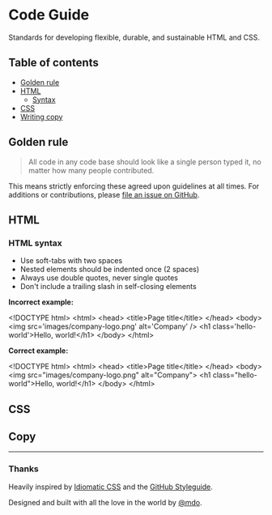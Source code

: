 # Code Guide
Standards for developing flexible, durable, and sustainable HTML and CSS.



## Table of contents

* [Golden rule](#golden-rule)
* [HTML](#html)
  * [Syntax](#html-syntax)
* [CSS](#css)
* [Writing copy](#copy)



## Golden rule

> All code in any code base should look like a single person typed it, no matter how many people contributed.

This means strictly enforcing these agreed upon guidelines at all times. For additions or contributions, please [file an issue on GitHub](https://github.com/markdotto/code-guide).



## HTML

### HTML syntax

* Use soft-tabs with two spaces
* Nested elements should be indented once (2 spaces)
* Always use double quotes, never single quotes
* Don't include a trailing slash in self-closing elements

**Incorrect example:**

  &lt;!DOCTYPE html&gt;
  &lt;html&gt;
  &lt;head&gt;
  &lt;title&gt;Page title&lt;/title&gt;
  &lt;/head&gt;
  &lt;body&gt;
  &lt;img src='images/company-logo.png' alt='Company' /&gt;
  &lt;h1 class='hello-world'&gt;Hello, world!&lt;/h1&gt;
  &lt;/body&gt;
  &lt;/html&gt;

**Correct example:**

&lt;!DOCTYPE html&gt;
&lt;html&gt;
  &lt;head&gt;
    &lt;title&gt;Page title&lt;/title&gt;
  &lt;/head&gt;
  &lt;body&gt;
    &lt;img src="images/company-logo.png" alt="Company"&gt;
    &lt;h1 class="hello-world"&gt;Hello, world!&lt;/h1&gt;
  &lt;/body&gt;
&lt;/html&gt;



## CSS



## Copy



-----



### Thanks

Heavily inspired by [Idiomatic CSS](https://github.com/necolas/idiomatic-css) and the [GitHub Styleguide](http://github.com/styleguide).

Designed and built with all the love in the world by [@mdo](http://twitter.com/mdo).

